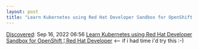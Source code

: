 ```yaml
---
layout: post
title: "Learn Kubernetes using Red Hat Developer Sandbox for OpenShift | Red Hat Developer"
---
```

[Discovered](http://rolandtanglao.com/2020/07/29/p1-blogthis-checkvist-list-links-to-blog/): Sep 16, 2022 06:56  [Learn Kubernetes using Red Hat Developer Sandbox for OpenShift ¦ Red Hat Developer](https://developers.redhat.com/developer-sandbox/activities/learn-kubernetes-using-red-hat-developer-sandbox-openshift?sc_cid=7013a000002q2D8AAI&twclid=2-69ax74n1pczy7lbysgysnqh11) <-- if i had time i'd try this :-)
